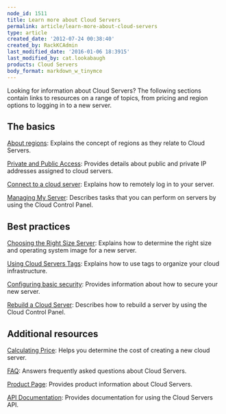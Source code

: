 ```yaml
---
node_id: 1511
title: Learn more about Cloud Servers
permalink: article/learn-more-about-cloud-servers
type: article
created_date: '2012-07-24 00:38:40'
created_by: RackKCAdmin
last_modified_date: '2016-01-06 18:3915'
last_modified_by: cat.lookabaugh
products: Cloud Servers
body_format: markdown_w_tinymce
---
```


Looking for information about Cloud Servers? The following sections contain links to resources on a range of topics, from pricing and region options to logging in to a new server.

The basics
----------

[About regions](http://www.rackspace.com/knowledge_center/article/about-regions): Explains the concept of regions as they relate to Cloud Servers.

[Private and Public Access](http://www.rackspace.com/knowledge_center/article/private-and-public-access-to-your-cloud-server): Provides details about public and private IP addresses assigned to cloud servers.

[Connect to a cloud server](http://www.rackspace.com/knowledge_center/article/connect-to-a-cloud-server): Explains how to remotely log in to your server.

[Managing My Server](http://www.rackspace.com/knowledge_center/article/managing-my-server): Describes tasks that you can perform on servers by using the Cloud Control Panel.

Best practices
--------------

[Choosing the Right Size Server](http://www.rackspace.com/knowledge_center/article/rackspace-cloud-essentials-choosing-the-right-size-cloud-server): Explains how to determine the right size and operating system image for a new server.

[Using Cloud Servers Tags](http://www.rackspace.com/knowledge_center/article/using-cloud-servers-tags): Explains how to use tags to organize your cloud infrastructure.

[Configuring basic security](http://www.rackspace.com/knowledge_center/article/configuring-basic-security-0): Provides information about how to secure your new server.

[Rebuild a Cloud Server](http://www.rackspace.com/knowledge_center/article/managing-your-server-rebuild-a-cloud-server): Describes how to rebuild a server by using the Cloud Control Panel.

Additional resources
--------------------

[Calculating Price](http://www.rackspace.com/calculator): Helps you determine the cost of creating a new cloud server.

[FAQ](http://www.rackspace.com/knowledge_center/product-faq/cloud-servers): Answers frequently asked questions about Cloud Servers.

[Product
Page](http://www.rackspace.com/cloud/servers): Provides product information about Cloud Servers.

[API Documentation](https://developer.rackspace.com/docs/): Provides documentation for using the Cloud Servers API.
